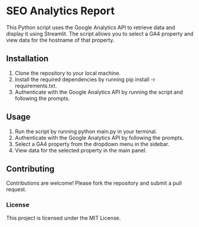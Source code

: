 # SEO Analytics Report
This Python script uses the Google Analytics API to retrieve data and display it using Streamlit. The script allows you to select a GA4 property and view data for the hostname of that property.

## Installation
1) Clone the repository to your local machine.
2) Install the required dependencies by running pip install -r requirements.txt.
3) Authenticate with the Google Analytics API by running the script and following the prompts.

## Usage
1) Run the script by running python main.py in your terminal.
2) Authenticate with the Google Analytics API by following the prompts.
3) Select a GA4 property from the dropdown menu in the sidebar.
4) View data for the selected property in the main panel.

## Contributing
Contributions are welcome! Please fork the repository and submit a pull request.

### License
This project is licensed under the MIT License.
